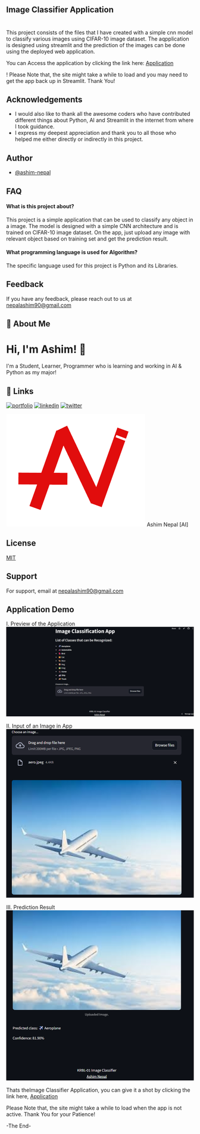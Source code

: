 ## Image Classifier Application
# 

This project consists of the files that I have created with a simple cnn model to classify various images using CIFAR-10 image dataset. The aqpplication is designed using streamlit and the prediction of the images can be done using the deployed web application.

You can Access the application by clicking the link here: [Application](https://deep-learning-projects-image-classifier.streamlit.app/)

! Please Note that, the site might take a while to load and you may need to get the app back up in Streamlit. Thank You!



## Acknowledgements

- I would also like to thank all the awesome coders who have contributed different things about Python, AI and Streamlit in the internet from where I took guidance.
- I express my deepest appreciation and thank you to all those who helped me either directly or indirectly in this project.  


## Author

- [@ashim-nepal](https://www.github.com/ashim-nepal)

## FAQ

#### What is this project about?

This project is a simple application that can be used to classify any object in a image. The model is designed with a simple CNN architecture and is trained on CIFAR-10 image dataset. On the app, just upload any image with relevant object based on training set and get the prediction result.


#### What programming language is used for Algorithm?

The specific language used for this project is Python and its Libraries.

## Feedback

If you have any feedback, please reach out to us at nepalashim90@gmail.com


## 🚀 About Me
# Hi, I'm Ashim! 👋
I'm a Student, Learner, Programmer who is learning and working in AI & Python as my major!



## 🔗 Links
[![portfolio](https://img.shields.io/badge/my_portfolio-000?style=for-the-badge&logo=ko-fi&logoColor=white)](https://ashimnepal.com.np/)
[![linkedin](https://img.shields.io/badge/linkedin-0A66C2?style=for-the-badge&logo=linkedin&logoColor=white)](https://www.linkedin.com/in/ashim-nepal)
[![twitter](https://img.shields.io/badge/twitter-1DA1F2?style=for-the-badge&logo=twitter&logoColor=white)](https://twitter.com/asnp_ash)

![Logo](https://github.com/ashim-nepal/images/blob/main/logoNewNobg.png?raw=true)
Ashim Nepal [AI]

## License

[MIT](https://choosealicense.com/licenses/mit/)

## Support

For support, email at nepalashim90@gmail.com


## Application Demo

I. Preview of the Application
![app-1](https://github.com/ashim-nepal/Deep-Learning-Projects/blob/main/Image-Classifier/images/Screenshot%202025-07-12%20064846.png)

II. Input of an Image in App
![app-2](https://raw.githubusercontent.com/ashim-nepal/Deep-Learning-Projects/refs/heads/main/Image-Classifier/images/Screenshot%202025-07-12%20064752.png)

III. Prediction Result
![app-3](https://github.com/ashim-nepal/Deep-Learning-Projects/blob/main/Image-Classifier/images/Screenshot%202025-07-12%20064815.png)


Thats theImage Classifier Application, you can give it a shot by clicking the link here, [Application](https://deep-learning-projects-image-classifier.streamlit.app/)

Please Note that, the site might take a while to load when the app is not active. Thank You for your Patience!


-The End-


